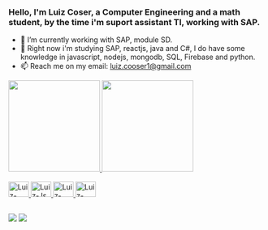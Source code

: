 ### Hello, I'm Luiz Coser, a Computer Engineering and a math student, by the time i'm suport assistant TI, working with SAP.

- 🔭 I’m currently working with SAP, module SD.
- 🌱 Right now i'm studying SAP, reactjs, java and C#, I do have some knowledge in javascript, nodejs, mongodb, SQL, Firebase and python.
- 📫 Reach me on my email: luiz.cooser1@gmail.com

<div>
  <a href="https://github.com/Lcooser">
  <img height="180em" src="https://github-readme-stats.vercel.app/api?username=Lcooser&show_icons=true&theme=dark&inclue_all_comits=true&count_private=true"/>
  <img height="180em" src="https://github-readme-stats.vercel.app/api/top-langs/?username=Lcooser&layout=compact&langs_count=16&theme=dark"/>
</div>
  
  <div style="display: inline_block"><br>
    <img align"center" alt="Luiz-Python" height="30" width="40"  src="https://cdn.jsdelivr.net/gh/devicons/devicon/icons/python/python-original.svg" />
    <img align"center" alt="Luiz-Js" height="30" width="40" src="https://cdn.jsdelivr.net/gh/devicons/devicon/icons/javascript/javascript-original.svg" />
    <img align"center" alt="Luiz-Css" height="30" width="40"  src="https://cdn.jsdelivr.net/gh/devicons/devicon/icons/css3/css3-original.svg" />
    <img align"center" alt="Luiz-Html" height="30" width="40" src="https://cdn.jsdelivr.net/gh/devicons/devicon/icons/html5/html5-original.svg" />
</div>
  
##
  
<div>
  <a href="https://www.instagram.com/l.coser/" target+"_blank"><img src="https://img.shields.io/badge/-Instagram-%23E4405F?style=for-the-badge&logo=instagram&logoColor=white" target="_blank"></a>
  <a href="https://www.linkedin.com/in/luiz-gabriel-de-souza-coser-1b489a213/" target+"_blank"><img src="https://img.shields.io/badge/-LinkedIn-%230077B5?style=for-the-badge&logo=linkedin&logoColor=white" target="_blank"></a>
                                                                    

